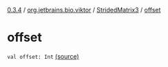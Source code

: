 [0.3.4](../../index.md) / [org.jetbrains.bio.viktor](../index.md) / [StridedMatrix3](index.md) / [offset](.)

# offset

`val offset: Int` [(source)](https://github.com/JetBrains-Research/viktor/blob/0.3.4/src/main/kotlin/org/jetbrains/bio/viktor/StridedMatrix3.kt#L11)